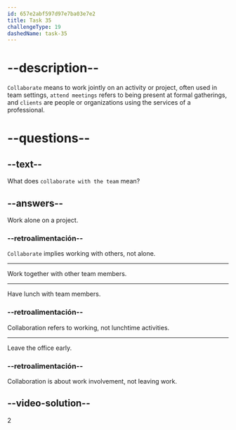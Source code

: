 ```yaml
---
id: 657e2abf597d97e7ba03e7e2
title: Task 35
challengeType: 19
dashedName: task-35
---
```


# --description--

`Collaborate` means to work jointly on an activity or project, often used in team settings, `attend meetings` refers to being present at formal gatherings, and `clients` are people or organizations using the services of a professional.

# --questions--

## --text--

What does `collaborate with the team` mean?

## --answers--

Work alone on a project.

### --retroalimentación--

`Collaborate` implies working with others, not alone.

---

Work together with other team members.

---

Have lunch with team members.

### --retroalimentación--

Collaboration refers to working, not lunchtime activities.

---

Leave the office early.

### --retroalimentación--

Collaboration is about work involvement, not leaving work.

## --video-solution--

2
